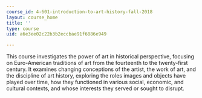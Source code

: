 ```yaml
---
course_id: 4-601-introduction-to-art-history-fall-2018
layout: course_home
title: ''
type: course
uid: a6e3ee02c22b3b2eccbae91f6886e949

---
```

This course investigates the power of art in historical perspective, focusing on Euro-American traditions of art from the fourteenth to the twenty-first century. It examines changing conceptions of the artist, the work of art, and the discipline of art history, exploring the roles images and objects have played over time, how they functioned in various social, economic, and cultural contexts, and whose interests they served or sought to disrupt.
